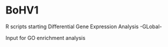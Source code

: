 # BoHV1
R scripts starting Differential Gene Expression Analysis -GLobal-

Input for GO enrichment analysis

